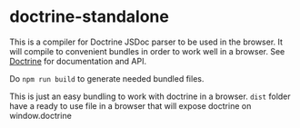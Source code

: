# doctrine-standalone

This is a compiler for Doctrine JSDoc parser to be used in the browser.
It will compile to convenient bundles in order to work well in a browser.
See [Doctrine](https://github.com/eslint/doctrine) for documentation and API.

Do `npm run build` to generate needed bundled files.

This is just an easy bundling to work with doctrine in a browser.
`dist` folder have a ready to use file in a browser that will expose doctrine on window.doctrine